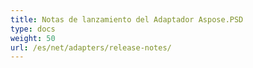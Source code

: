 ```yaml
---
title: Notas de lanzamiento del Adaptador Aspose.PSD
type: docs
weight: 50
url: /es/net/adapters/release-notes/
---
```


